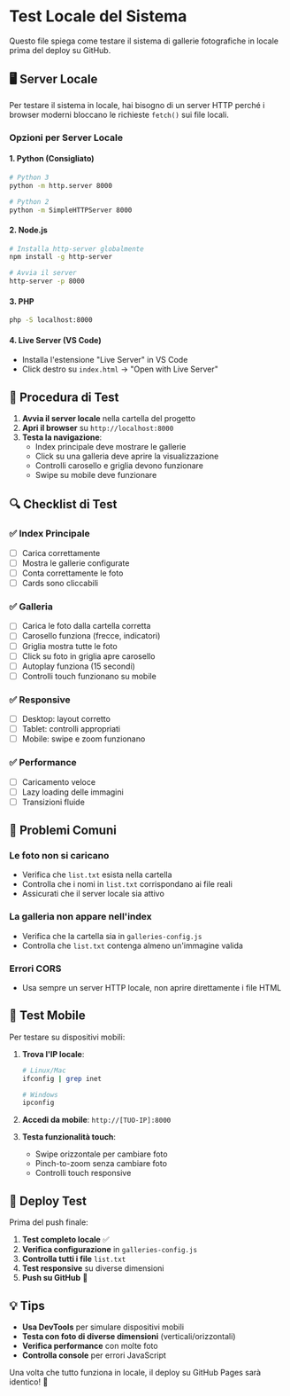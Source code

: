 # Test Locale del Sistema

Questo file spiega come testare il sistema di gallerie fotografiche in locale prima del deploy su GitHub.

## 🖥️ Server Locale

Per testare il sistema in locale, hai bisogno di un server HTTP perché i browser moderni bloccano le richieste `fetch()` sui file locali.

### Opzioni per Server Locale

#### 1. Python (Consigliato)
```bash
# Python 3
python -m http.server 8000

# Python 2
python -m SimpleHTTPServer 8000
```

#### 2. Node.js
```bash
# Installa http-server globalmente
npm install -g http-server

# Avvia il server
http-server -p 8000
```

#### 3. PHP
```bash
php -S localhost:8000
```

#### 4. Live Server (VS Code)
- Installa l'estensione "Live Server" in VS Code
- Click destro su `index.html` → "Open with Live Server"

## 🧪 Procedura di Test

1. **Avvia il server locale** nella cartella del progetto
2. **Apri il browser** su `http://localhost:8000`
3. **Testa la navigazione**:
   - Index principale deve mostrare le gallerie
   - Click su una galleria deve aprire la visualizzazione
   - Controlli carosello e griglia devono funzionare
   - Swipe su mobile deve funzionare

## 🔍 Checklist di Test

### ✅ Index Principale
- [ ] Carica correttamente
- [ ] Mostra le gallerie configurate
- [ ] Conta correttamente le foto
- [ ] Cards sono cliccabili

### ✅ Galleria
- [ ] Carica le foto dalla cartella corretta
- [ ] Carosello funziona (frecce, indicatori)
- [ ] Griglia mostra tutte le foto
- [ ] Click su foto in griglia apre carosello
- [ ] Autoplay funziona (15 secondi)
- [ ] Controlli touch funzionano su mobile

### ✅ Responsive
- [ ] Desktop: layout corretto
- [ ] Tablet: controlli appropriati
- [ ] Mobile: swipe e zoom funzionano

### ✅ Performance
- [ ] Caricamento veloce
- [ ] Lazy loading delle immagini
- [ ] Transizioni fluide

## 🐛 Problemi Comuni

### Le foto non si caricano
- Verifica che `list.txt` esista nella cartella
- Controlla che i nomi in `list.txt` corrispondano ai file reali
- Assicurati che il server locale sia attivo

### La galleria non appare nell'index
- Verifica che la cartella sia in `galleries-config.js`
- Controlla che `list.txt` contenga almeno un'immagine valida

### Errori CORS
- Usa sempre un server HTTP locale, non aprire direttamente i file HTML

## 📱 Test Mobile

Per testare su dispositivi mobili:

1. **Trova l'IP locale**:
   ```bash
   # Linux/Mac
   ifconfig | grep inet
   
   # Windows
   ipconfig
   ```

2. **Accedi da mobile**: `http://[TUO-IP]:8000`

3. **Testa funzionalità touch**:
   - Swipe orizzontale per cambiare foto
   - Pinch-to-zoom senza cambiare foto
   - Controlli touch responsive

## 🚀 Deploy Test

Prima del push finale:

1. **Test completo locale** ✅
2. **Verifica configurazione** in `galleries-config.js`
3. **Controlla tutti i file** `list.txt`
4. **Test responsive** su diverse dimensioni
5. **Push su GitHub** 🚀

## 💡 Tips

- **Usa DevTools** per simulare dispositivi mobili
- **Testa con foto di diverse dimensioni** (verticali/orizzontali)
- **Verifica performance** con molte foto
- **Controlla console** per errori JavaScript

Una volta che tutto funziona in locale, il deploy su GitHub Pages sarà identico! 🎯
